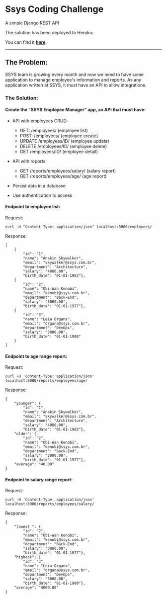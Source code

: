 # Ssys Coding Challenge

A simple Django REST API

The solution has been deployed to Heroku:

You can find it **[here](https://ssys-employee-manager-laila.herokuapp.com/)**.

___

## The Problem:

SSYS team is growing every month and now we need to have some application to manage
employee's information and reports. As any application written at SSYS, it must have
an API to allow integrations.

### The Solution:

#### Create the "SSYS Employee Manager" app, an API that must have:

- API with employees CRUD:
  - GET: /employees/ (employee list)
  - POST: /employees/ (employee create)
  - UPDATE /employees/ID/ (employee update)
  - DELETE /employees/ID/ (employee delete)
  - GET /employees/ID/ (employee detail)

- API with reports:

  - GET /reports/employees/salary/ (salary report)
  - GET /reports/employees/age/ (age report)

- Persist data in a database

- Use authentication to access


#### Endpoint to employee list:

Request:

    curl -H "Content-Type: application/json" localhost:8000/employees/

Response:

    [
        {
            "id": "1",
            "name": "Anakin Skywalker",
            "email": "skywalker@ssys.com.br",
            "department": "Architecture",
            "salary": "4000.00",
            "birth_date": "01-01-1983"},
        {
            "id": "2",
            "name": "Obi-Wan Kenobi",
            "email": "kenobi@ssys.com.br",
            "department": "Back-End",
            "salary": "3000.00",
            "birth_date": "01-01-1977"},
        {
            "id": "3",
            "name": "Leia Organa",
            "email": "organa@ssys.com.br",
            "department": "DevOps",
            "salary": "5000.00",
            "birth_date": "01-01-1980"
        }
    ]


#### Endpoint to age range report:

Request:

    curl -H 'Content-Type: application/json' localhost:8000/reports/employees/age/

Response:

    {
        "younger": {
            "id": "1",
            "name": "Anakin Skywalker",
            "email": "skywalker@ssys.com.br",
            "department": "Architecture",
            "salary": "4000.00",
            "birth_date": "01-01-1983"},
        "older": {
            "id": "2",
            "name": "Obi-Wan Kenobi",
            "email": "kenobi@ssys.com.br",
            "department": "Back-End",
            "salary": "3000.00",
            "birth_date": "01-01-1977"},
        "average": "40.00"
    }


#### Endpoint to salary range report:

Request:

    curl -H 'Content-Type: application/json' localhost:8000/reports/employees/salary/

Response:

    {
        "lowest ": {
            "id": "2",
            "name": "Obi-Wan Kenobi",
            "email": "kenobi@ssys.com.br",
            "department": "Back-End",
            "salary": "3000.00",
            "birth_date": "01-01-1977"},
        "highest": {
            "id": "3",
            "name": "Leia Organa",
            "email": "organa@ssys.com.br",
            "department": "DevOps",
            "salary": "5000.00",
            "birth_date": "01-01-1980"},
        "average": "4000.00"
    }
